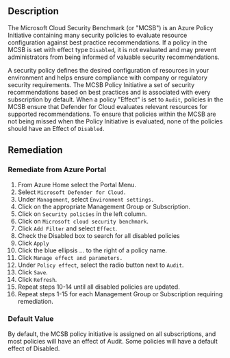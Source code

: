 ## Description

The Microsoft Cloud Security Benchmark (or "MCSB") is an Azure Policy Initiative containing many security policies to evaluate resource configuration against best practice recommendations. If a policy in the MCSB is set with effect type `Disabled`, it is not evaluated and may prevent administrators from being informed of valuable security recommendations.

A security policy defines the desired configuration of resources in your environment and helps ensure compliance with company or regulatory security requirements. The MCSB Policy Initiative a set of security recommendations based on best practices and is associated with every subscription by default. When a policy "Effect" is set to `Audit`, policies in the MCSB ensure that Defender for Cloud evaluates relevant resources for supported recommendations. To ensure that policies within the MCSB are not being missed when the Policy Initiative is evaluated, none of the policies should have an Effect of `Disabled`.

## Remediation

### Remediate from Azure Portal

1. From Azure Home select the Portal Menu.
2. Select `Microsoft Defender for Cloud.`
3. Under `Management`, select `Environment settings.`
4. Click on the appropriate Management Group or Subscription.
5. Click on `Security policies` in the left column.
6. Click on `Microsoft cloud security benchmark`.
7. Click `Add Filter` and select `Effect`.
8. Check the Disabled box to search for all disabled policies
9. Click `Apply`
10. Click the blue ellipsis ... to the right of a policy name.
11. Click `Manage effect and parameters.`
12. Under `Policy effect`, select the radio button next to `Audit`.
13. Click `Save`.
14. Click `Refresh`.
15. Repeat steps 10-14 until all disabled policies are updated.
16. Repeat steps 1-15 for each Management Group or Subscription requiring remediation.

### Default Value

By default, the MCSB policy initiative is assigned on all subscriptions, and most policies will have an effect of Audit. Some policies will have a default effect of Disabled.
